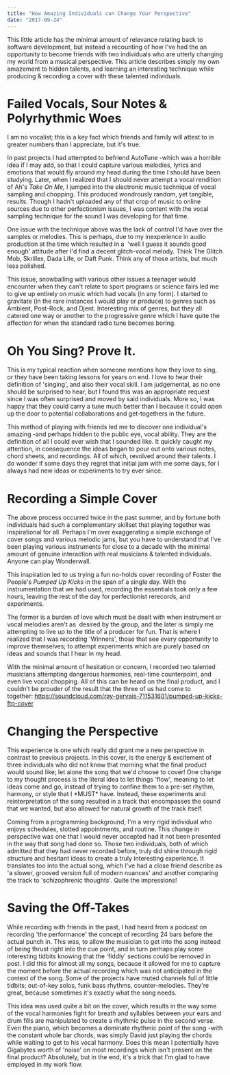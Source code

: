 ```yaml
---
title: "How Amazing Individuals can Change Your Perspective"
date: "2017-09-24"
---
```


This little article has the minimal amount of relevance relating back to software development, but instead a recounting of how I've had the an opportunity to become friends with two individuals who are utterly changing my world from a musical perspective. This article describes simply my own amazement to hidden talents, and learning an interesting technique while producing & recording a cover with these talented individuals.

# Failed Vocals, Sour Notes & Polyrhythmic Woes

I am no vocalist; this is a key fact which friends and family will attest to in greater numbers than I appreciate, but it's true.

In past projects I had attempted to befriend AutoTune -which was a horrible idea if I may add, so that I could capture various melodies, lyrics and emotions that would fly around my head during the time I should have been studying. Later, when I realized that I should never attempt a vocal rendition of Ah's _Take On Me,_ I jumped into the electronic music technique of vocal sampling and chopping. This produced wondrously random, yet tangible, results. Though I hadn't uploaded any of that crop of music to online sources due to other perfectionism issues, I was content with the vocal sampling technique for the sound I was developing for that time.

One issue with the technique above was the lack of control I'd have over the samples or melodies. This is perhaps, due to my inexperience in audio production at the time which resulted in a  'well I guess it sounds good enough' attitude after I'd find a decent glitch-vocal melody. Think The Glitch Mob, Skrillex, Dada Life, or Daft Punk. Think any of those artists, but much less polished.

This issue, snowballing with various other issues a teenager would encounter when they can't relate to sport programs or science fairs led me to give up entirely on music which had vocals (in any form). I started to gravitate (in the rare instances I would play or produce) to genres such as Ambient, Post-Rock, and Djent. Interesting mix of genres, but they all catered one way or another to the progressive genre which I have quite the affection for when the standard radio tune becomes boring.

# Oh You Sing? Prove It.

This is my typical reaction when someone mentions how they love to sing, or they have been taking lessons for years on end. I love to hear their definition of 'singing', and also their vocal skill. I am judgemental, as no one should be surprised to hear, but I found this was an appropriate request since I was often surprised and moved by said individuals. More so, I was happy that they could carry a tune much better than I because it could open up the door to potential collaborations and get-togethers in the future.

This method of playing with friends led me to discover one individual's amazing -and perhaps hidden to the public eye, vocal ability. They are the definition of all I could ever wish that I sounded like. It quickly caught my attention, in consequence the ideas began to pour out onto various notes, chord sheets, and recordings. All of which, revolved around their talents. I do wonder if some days they regret that initial jam with me some days, for I always had new ideas or experiments to try ever since.

# Recording a Simple Cover

The above process occurred twice in the past summer, and by fortune both individuals had such a complementary skillset that playing together was inspirational for all. Perhaps I'm over exaggerating a simple exchange of cover songs and various melodic jams, but you have to understand that I've been playing various instruments for close to a decade with the minimal amount of genuine interaction with real musicians & talented individuals. Anyone can play Wonderwall.

This inspiration led to us trying a fun no-holds cover recording of Foster the People's _Pumped Up Kicks_ in the span of a single day. With the instrumentation that we had used, recording the essentials took only a few hours, leaving the rest of the day for perfectionist rerecords, and experiments.

The former is a burden of love which must be dealt with when instrument or vocal melodies aren't as  desired by the group, and the later is simply me attempting to live up to the title of a producer for fun. That is where I realized that I was recording 'Winners', those that see every opportunity to improve themselves; to attempt experiments which are purely based on ideas and sounds that I hear in my head.

With the minimal amount of hesitation or concern, I recorded two talented musicians attempting dangerous harmonies, real-time counterpoint, and even live vocal chopping. All of this can be heard on the final product, and I couldn’t be prouder of the result that the three of us had come to together: https://soundcloud.com/ray-gervais-711531601/pumped-up-kicks-ftp-cover

# Changing the Perspective

This experience is one which really did grant me a new perspective in contrast to previous projects. In this cover, is the energy & excitement of three individuals who did not know that morning what the final product would sound like; let alone the song that we'd choose to cover! One change to my thought process is the literal idea to let things 'flow', meaning to let ideas come and go, instead of trying to confine them to a pre-set rhythm, harmony, or style that I \*MUST\* have. Instead, these experiments and reinterpretation of the song resulted in a track that encompasses the sound that we wanted, but also allowed for natural growth of the track itself.

Coming from a programming background, I'm a very rigid individual who enjoys schedules, slotted appointments, and routine. This change in perspective was one that I would never accepted had it not been presented in the way that song had done so. Those two individuals, both of which admitted that they had never recorded before, truly did shine through rigid structure and hesitant ideas to create a truly interesting experience. It translates too into the actual song, which I've had a close friend describe as 'a slower, grooved version full of modern nuances' and another comparing the track to 'schizophrenic thoughts'. Quite the impressions!

# Saving the Off-Takes

While recording with friends in the past, I had heard from a podcast on recording 'the performance' the concept of recording 24 bars before the actual punch in. This was, to allow the musician to get into the song instead of being thrust right into the cue point, and in turn perhaps play some interesting tidbits knowing that the 'fiddly' sections could be removed in post. I did this for almost all my songs, because it allowed for me to capture the moment before the actual recording which was not anticipated in the context of the song. Some of the projects have muted channels full of little tidbits; out-of-key solos, funk bass rhythms, counter-melodies. They're great, because sometimes it's exactly what the song needs.

This idea was used quite a bit on the cover, which results in the way some of the vocal harmonies fight for breath and syllables between your ears and drum fills are manipulated to create a rhythmic pulse in the second verse. Even the piano, which becomes a dominate rhythmic point of the song -with the constant whole bar chords, was simply David just playing the chords while waiting to get to his vocal harmony. Does this mean I potentially have Gigabytes worth of 'noise' on most recordings which isn't present on the final product? Absolutely, but in the end, it's a trick that I'm glad to have employed in my work flow.
